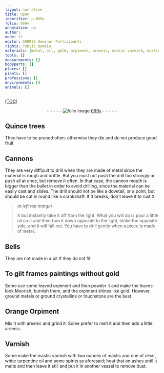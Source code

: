 ```yaml
---
layout: narrative
title: 099v
identifier: p-099v
folio: 099v
annotation: no
author:
mode: tl
editor: GR8975 Seminar Participants
rights: Public Domain
materials: [metal, oil, gold, orpiment, arsenic, mastic varnish, mastic, turpentine oil, spirits, ashes]
tools: []
measurements: []
bodyparts: []
places: []
plants: []
professions: []
environments: []
animals: []
---
```


<p><a href="{{ site.baseurl }}/diplomatic/">[TOC]</a></p><div class="folio" align="center">- - - - - <a href="http://gallica.bnf.fr/ark:/12148/btv1b10500001g/f204.image.r=Recueil%20de%20recettes%20et%20secrets%20concernant%20l'art%20du%20mouleur,%20de%20l'artificier%20et%20du%20peintre " target="_blank"><img src="https://cu-mkp.github.io/2017-workshop-edition/assets/photo-icon.png" alt="folio image: " style="display:inline-block; margin-bottom:-3px;"/>099v</a> - - - - - </div>  
  

## Quince trees

 
They have to be pruned often; otherwise they die and do not produce good fruit.
 
 
  

## Cannons

 
They are very difficult to drill when they are made of <span class="m">metal</span> since the material is rough and brittle. But you must not push the drill too strongly or push all at once, but remove it often. In that case, the cannon mouth is bigger than the bullet in order to avoid drilling, since the material can be easily cast and slides. The drill should not be like a dovetail, or a point, but should be cut in round like a crankshaft. If it breaks, don't leave it to rust X
 
> *at left top margin*
> 
> 
>   X but instantly take it off from the light. What you will do is pour a little <span class="m">oil</span> on it and then turn it down opposite to the light, strike the opposite side, and it will fall out. You have to drill gently when a piece is made of metal.
 
 
  

## Bells

 
They are not made in a pit if they do not fit
 
 
  

## To gilt frames paintings without <span class="m">gold</span>

 
Some use some leaved <span class="m">orpiment</span> and then powder it and make the leaves look Moorish, burnish them, and the <span class="m">orpiment</span> shines like gold. However, ground metals or ground crystalline or touchstone are the best.
 
 
  

## Orange Orpiment

 
Mix it with <span class="m">arsenic</span> and grind it. Some prefer to melt it and then add a little <span class="m">arsenic</span>.
 
 
  

## Varnish

 
Some make the <span class="m">mastic varnish</span> with two ounces of <span class="m">mastic</span> and one of clear, white <span class="m">turpentine oil</span> and some <span class="m">spirits</span> as aforesaid; heat that on <span class="m">ashes</span> until it melts and then leave it still and put it in another vessel to remove dust.
 
